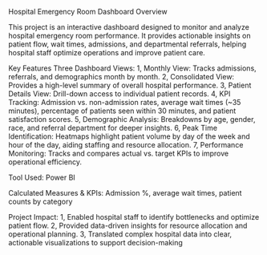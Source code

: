Hospital Emergency Room Dashboard Overview

This project is an interactive dashboard designed to monitor and analyze hospital emergency room performance. 
It provides actionable insights on patient flow, wait times, admissions, and departmental referrals, helping hospital staff optimize operations and improve patient care.

Key Features
Three Dashboard Views:
1, Monthly View: Tracks admissions, referrals, and demographics month by month.
2, Consolidated View: Provides a high-level summary of overall hospital performance.
3, Patient Details View: Drill-down access to individual patient records.
4, KPI Tracking: Admission vs. non-admission rates, average wait times (~35 minutes), percentage of patients seen within 30 minutes, and patient satisfaction scores.
5, Demographic Analysis: Breakdowns by age, gender, race, and referral department for deeper insights.
6, Peak Time Identification: Heatmaps highlight patient volume by day of the week and hour of the day, aiding staffing and resource allocation.
7, Performance Monitoring: Tracks and compares actual vs. target KPIs to improve operational efficiency.

Tool Used:
Power BI 

Calculated Measures & KPIs: Admission %, average wait times, patient counts by category

Project Impact:
1, Enabled hospital staff to identify bottlenecks and optimize patient flow.
2, Provided data-driven insights for resource allocation and operational planning.
3, Translated complex hospital data into clear, actionable visualizations to support decision-making
